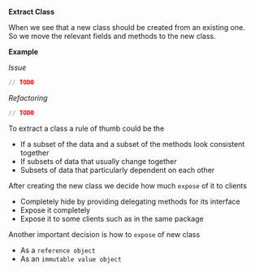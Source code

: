**Extract Class**

When we see that a new class should be created from an existing one.  
So we move the relevant fields and methods to the new class.

**Example**

_Issue_

```csharp
// TODO
```

_Refactoring_

```csharp
// TODO
```

To extract a class a rule of thumb could be the  
* If a subset of the data and a subset of the methods look consistent together
* If subsets of data that usually change together
* Subsets of data that particularly dependent on each other

After creating the new class we decide how much `expose` of it to clients  
* Completely hide by providing delegating methods for its interface
* Expose it completely
* Expose it to some clients such as in the same package

Another important decision is how to `expose` of new class
* As a `reference object`
* As an `immutable value object`

